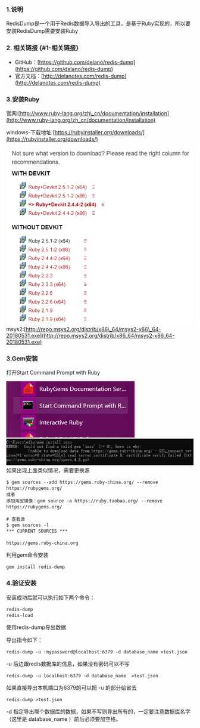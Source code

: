 ### 1.说明

RedisDump是一个用于Redis数据导入导出的工具，是基于Ruby实现的，所以要安装RedisDump需要安装Ruby

### 2. 相关链接 {#1-相关链接}

* GitHub：[https://github.com/delano/redis-dump](https://github.com/delano/redis-dump)
* 官方文档：[http://delanotes.com/redis-dump](http://delanotes.com/redis-dump)

### 3.安装Ruby

官网:[http://www.ruby-lang.org/zh\_cn/documentation/installation](http://www.ruby-lang.org/zh_cn/documentation/installation)

windows-下载地址:[https://rubyinstaller.org/downloads/](https://rubyinstaller.org/downloads/)

![](/assets/1.5.4-1.png)msys2:[http://repo.msys2.org/distrib/x86\_64/msys2-x86\_64-20180531.exe](http://repo.msys2.org/distrib/x86_64/msys2-x86_64-20180531.exe)

### 3.Gem安装

打开Start Command Prompt with Ruby

![](/assets/15.4-4.png)![](/assets/1.5.4-6.png)如果出现上面类似情况，需要更换源

```
$ gem sources --add https://gems.ruby-china.org/ --remove https://rubygems.org/
或者 
添加淘宝镜像：gem source -a https://ruby.taobao.org/ --remove https://rubygems.org/

# 查看源
$ gem sources -l
*** CURRENT SOURCES ***

https://gems.ruby-china.org
```

利用gem命令安装

```
gem install redis-dump
```

### 4.验证安装

安装成功后就可以执行如下两个命令：

```
redis-dump
redis-load
```

使用redis-dump导出数据

导出指令如下：

```
redis-dump -u :mypassword@localhost:6379 -d database_name >test.json
```

-u 后边跟redis数据库的信息，如果没有密码可以不写

```
redis-dump -u localhost:6379 -d database_name  >test.json
```

如果直接导出本机端口为6379的可以把 -u 的部分给省去

```
redis-dump >test.json
```

-d 指定导出哪个数据库的数据，如果不写则导出所有的，一定要注意数据库名字（这里是 database\_name ）前后必须要加空格。

